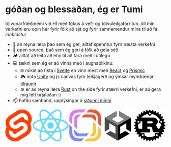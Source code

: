 # góðan og blessaðan, ég er Tumi

tölvunarfræðinemi við HÍ með fókus á vef- og tölvuleikjaforritun. öll mín verkefni eru opin hér fyrir fólk að sjá og fyrir samnemendur mína til að fá *innblástur*
* 🌠 að reyna læra það sem ég get, alltaf spenntur fyrir næsta verkefni
* 📖 open source, það sem ég geri á fólk að geta séð
* 🏕 alltaf að leita að ehv til að fara með í útilegu
* 💻 tækni sem ég er að vinna með í augnablikinu:
  * 🌐 mikið að fikta í [Svelte](https://svelte.dev) en vinn mest með [React](https://reactjs.org) og [Prismic](https://prismic.io)
  * 🎮 nota [Unity](https://unity.com) og js canvas fyrir leikjagerð og ýmsar myndrænar tilraunir
  * ⚙️ er að reyna læra [Rust](https://rust-lang.org) on the side fyrir stærri verkefni, er að gera mig létt brjálaðan :) 
* 📫 hafðu samband, upplýsingar á [síðunni minni](https://sjomli.is)

<div style="display: flex;  width: 100%; justify-content: space-between; max-height: 100px; align-items: center; margin 0 auto;">
 <img style="height: 100px" src="imgs/Svelte_Logo.png" />
 <img style="height: 100px" src="imgs/React_Logo.png" />
 <img style="height: 100px" src="imgs/Prismic_Logo.png" />
 <img style="height: 100px" src="imgs/Unity_Logo.png" />
 <img style="height: 100px" src="imgs/Rust_Logo.png" />
</div>
